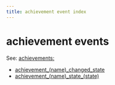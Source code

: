 ```yaml
---
title: achievement event index
---
```


# achievement events


See: [achievements:](../../config/achievements.md)

* [achievement_(name)\_changed_state](../achievement_achievement_changed_state.md)
* [achievement_(name)\_state_(state)](../achievement_achievement_state_state.md)
